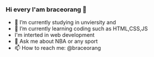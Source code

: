 ### Hi every I'am braceorang 👋

- 🔭 I’m currently studying in unviersity and 
- 🌱 I’m currently learning coding such as HTML,CSS,JS
-   I'm interted in web development
- 💬 Ask me about NBA or any sport 
- 📫 How to reach me: @braceorang


